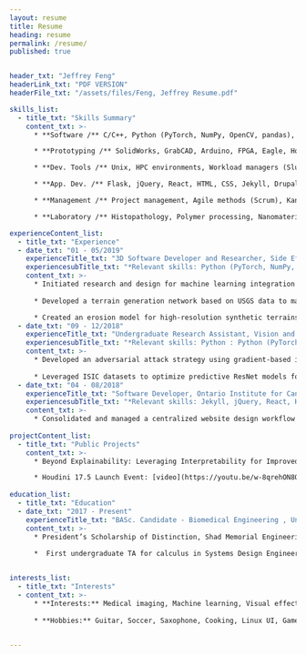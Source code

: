 ```yaml
---
layout: resume
title: Resume
heading: resume
permalink: /resume/
published: true


header_txt: "Jeffrey Feng"
headerLink_txt: "PDF VERSION"
headerFile_txt: "/assets/files/Feng, Jeffrey Resume.pdf"

skills_list:
  - title_txt: "Skills Summary"
    content_txt: >-
      * **Software /** C/C++, Python (PyTorch, NumPy, OpenCV, pandas), MATLAB, C#

      * **Prototyping /** SolidWorks, GrabCAD, Arduino, FPGA, Eagle, Houdini

      * **Dev. Tools /** Unix, HPC environments, Workload managers (Slurm), Git, Bitbucket, tmux

      * **App. Dev. /** Flask, jQuery, React, HTML, CSS, Jekyll, Drupal, Android Studio, Figma, Docker, InVision

      * **Management /** Project management, Agile methods (Scrum), Kanban, JIRA, Workfront, Systems analysis

      * **Laboratory /** Histopathology, Polymer processing, Nanomaterial synthesis, Characterization

experienceContent_list:
  - title_txt: "Experience"
  - date_txt: "01 - 05/2019"
    experienceTitle_txt: "3D Software Developer and Researcher, Side Effects Software"
    experiencesubTitle_txt: "*Relevant skills: Python (PyTorch, NumPy, PyQt, multiprocessing), Houdini, C++, Subversion*"
    content_txt: >-
      * Initiated research and design for machine learning integration within SideFX Houdini, and prototyping of a node-based description of machine learning architecture to create scalable end-to-end pipelines in Houdini
      
      * Developed a terrain generation network based on USGS data to map 2D sketches to >93% accurate synthetic terrain in real-time

      * Created an erosion model for high-resolution synthetic terrains that achieves >95% SSIM, 50,000x faster than standard VFX tools
  - date_txt: "09 - 12/2018"
    experienceTitle_txt: "Undergraduate Research Assistant, Vision and Image Processing Group, University of Waterloo"
    experiencesubTitle_txt: "*Relevant skills: Python : Python (PyTorch, NumPy, SciPy, Jupyter)*"
    content_txt: >-
      * Developed an adversarial attack strategy using gradient-based interpretability to guide spatially constrained one-pixel perturbations
      
      * Leveraged ISIC datasets to optimize predictive ResNet models for non-invasive deep tissue image classification
  - date_txt: "04 - 08/2018"
    experienceTitle_txt: "Software Developer, Ontario Institute for Cancer Research"
    experiencesubTitle_txt: "*Relevant skills: Jekyll, jQuery, React, HTML, CSS, Drupal, Docker, InVision, JIRA*"
    content_txt: >-
      * Consolidated and managed a centralized website design workflow based on asynchronous content management and development to enable the development team of 4 people to simultaneously work on over 10 projects from multiple clients
  
projectContent_list:
  - title_txt: "Public Projects"
    content_txt: >-
      * Beyond Explainability: Leveraging Interpretability for Improved Adversarial Learning: [paper](https://arxiv.org/pdf/1904.09633.pdf)

      * Houdini 17.5 Launch Event: [video](https://youtu.be/w-8qrehON8Q?t=3277)
 
education_list:
  - title_txt: "Education"
  - date_txt: "2017 - Present"
    experienceTitle_txt: "BASc. Candidate - Biomedical Engineering , University of Waterloo"
    content_txt: >-
      * President’s Scholarship of Distinction, Shad Memorial Engineering Scholarship, Lau Engineering Scholarship, First in Class Scholarship (6/6 terms)
      
      *  First undergraduate TA for calculus in Systems Design Engineering; large-scale sessions and individual tutoring


interests_list:
  - title_txt: "Interests"
  - content_txt: >-
      * **Interests:** Medical imaging, Machine learning, Visual effects, Pathology, Mechanobiology, Organ-on-a-chip
      
      * **Hobbies:** Guitar, Soccer, Saxophone, Cooking, Linux UI, Game Dev., Knifemaking
 

---
```





